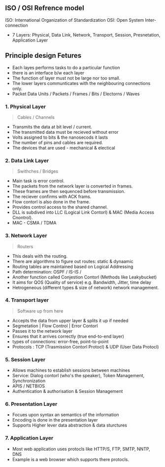 ISO / OSI Refrence model
------------------------

ISO: International Organization of Standardization
OSI: Open System Inter-connection

- 7 Layers: Physical, Data Link, Network, Transport, Session, Presnetation, Application Layer


## Principle design Fetures
- Each layes performs tasks to do a particular function
- there is an interface b/w each layer
- The function of layer must not be large nor too small.
- The lower layers communticates with the neighbouring connections only.
- Packet Data Units / Packets / Frames / Bits / Electorns / Waves

### 1. Physical Layer

> Cables / Channels

- Transmits the data at bit level / current.
- The transmitted data must be recieved without error
- Volts assigned to bits & the nanosecods it lasts
- The number of pins and cables are required.
- The devices that are used - mechanical & electical

### 2. Data Link Layer

> Swithches / Bridges

- Main task is error control.
- The packets from the network layer is converted in frames.
- These frames are then sequenced before transmission.
- The reciever confirms with ACK frams.
- Flow contorl is also done in the frame.
- Provides control access to the shared channel.
- DLL is subdived into LLC (Logical Link Contorl) & MAC (Media Access Cnontrol).
- MAC - CSMA / TDMA

### 3. Network Layer

> Routers

- This deals with the routing.
- There are algorithms to figure out routes: static & dynaamic
- Routing tables are maintained based on Logical Addressing
- Path determination: OSPF / IS-IS / 
- Another function called Conjestion Contorl (Methods like Leakybucket)
- It aims for QOS (Quality of service) e.g. Bandwidth, Jitter, time delay
- Hetrogeneous (different types & size of network) network management.

### 4. Transport layer
> Software up from here
- Accepts the data from upper layer & splits it up if needed
- Segmetation | Flow Control | Error Contorl
- Passes it to the network layer
- Ensures that it arrives correctly (true end-to-end layer)
- types of connections: error-free, point-to-point 
- Protocols : TCP (Trasmission Contorl Protocl) & UDP (User Data Protocl)

### 5. Session Layer
- Allows machines to establish sessions between machines
- Service: Dialog contorl (who's the speaker), Token Management, Synchronization
- APIS / NETBIOS
- Authentication & authorisation & Session Management

### 6. Presentation Layer
- Focues upon syntax an semantics of the information
- Encoding is done in the presentation layer
- Supports Higher lever data abstraction & data sturctures

### 7. Application Layer
- Most web application uses protocls like HTTP/S, FTP, SMTP, NNTP, DNS
- Example is a web browser which supports there protocls.